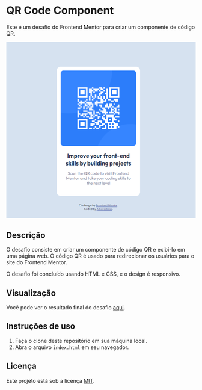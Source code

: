 # QR Code Component

Este é um desafio do Frontend Mentor para criar um componente de código QR.

<img src="./qr-code.png" alt="imagem da tela do projeto">

## Descrição

O desafio consiste em criar um componente de código QR e exibi-lo em uma página web. O código QR é usado para redirecionar os usuários para o site do Frontend Mentor.

O desafio foi concluído usando HTML e CSS, e o design é responsivo.

## Visualização

Você pode ver o resultado final do desafio [aqui](https://www.frontendmentor.io/challenges/qr-code-component-iux_sIO_H).

## Instruções de uso

1. Faça o clone deste repositório em sua máquina local.
2. Abra o arquivo `index.html` em seu navegador.

## Licença

Este projeto está sob a licença [MIT](https://github.com/Alberesbass/qr-code-component-frontend-mentor/blob/main/LICENSE).
